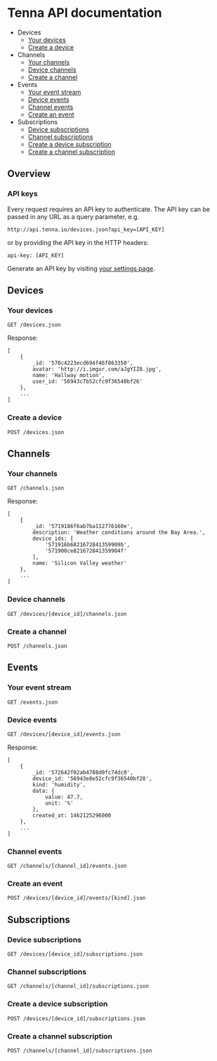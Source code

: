 # Tenna API documentation

* Devices
    * [Your devices](#your-devices)
    * [Create a device](#create-a-device)
* Channels
    * [Your channels](#your-channels)
    * [Device channels](#device-channels)
    * [Create a channel](#create-a-channel)
* Events
    * [Your event stream](#your-event-stream)
    * [Device events](#device-events)
    * [Channel events](#channel-events)
    * [Create an event](#create-an-event)
* Subscriptions
    * [Device subscriptions](#device-subscriptions)
    * [Channel subscriptions](#channel-subscriptions)
    * [Create a device subscription](#create-a-device-subscription)
    * [Create a channel subscription](#create-a-channel-subscription)

## Overview

### API keys

Every request requires  an API key to authenticate. The API key can be passed in any URL as a query parameter, e.g.

    http://api.tenna.io/devices.json?api_key=[API_KEY]
    
or by providing the API key in the HTTP headers:

    api-key: [API_KEY]

Generate an API key by visiting [your settings page](http://api.tenna.io/settings).

## Devices

### Your devices

    GET /devices.json

Response:

    [
        {
            _id: '570c4223ecd694f46f863350',
            avatar: 'http://i.imgur.com/aJgYIZ8.jpg',
            name: 'Hallway motion',
            user_id: '56943c7b52cfc9f36540bf26'
        },
        ...
    ]

### Create a device

    POST /devices.json

## Channels

### Your channels

    GET /channels.json

Response:

    [
        {
            _id: '5719186f6ab7ba112776160e',
            description: 'Weather conditions around the Bay Area.',
            device_ids: [
                '571916b6821672841359909b',
                '571900ce821672841359904f'
            ],
            name: 'Silicon Valley weather'
        },
        ...
    ]

### Device channels

    GET /devices/[device_id]/channels.json

### Create a channel

    POST /channels.json

## Events

### Your event stream

    GET /events.json

### Device events

    GET /devices/[device_id]/events.json

Response:

    [
        {
            _id: '572642f02ab4788d0fc74dc0',
            device_id: '56943e8e52cfc9f36540bf28',
            kind: 'humidity',
            data: {
                value: 47.7,
                unit: '%'
            },
            created_at: 1462125296000
        },
        ...
    ]

### Channel events

    GET /channels/[channel_id]/events.json

### Create an event

    POST /devices/[device_id]/events/[kind].json

## Subscriptions

### Device subscriptions

    GET /devices/[device_id]/subscriptions.json

### Channel subscriptions

    GET /channels/[channel_id]/subscriptions.json

### Create a device subscription

    POST /devices/[device_id]/subscriptions.json

### Create a channel subscription

    POST /channels/[channel_id]/subscriptions.json
